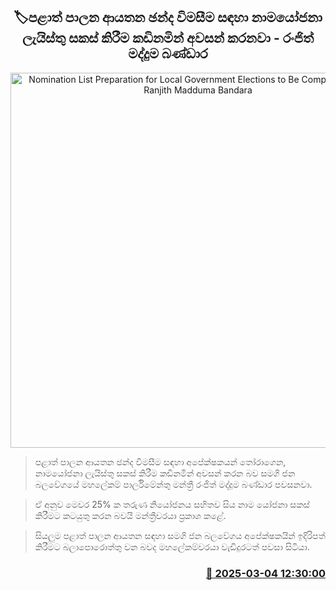 <p align='center'><b><h2 align='center' title='Nomination List Preparation for Local Government Elections to Be Completed Soon – Ranjith Madduma Bandara'>🏷පළාත් පාලන ආයතන ඡන්ද විමසීම සඳහා නාමයෝජනා ලැයිස්තු සකස් කිරීම කඩිනමින් අවසන් කරනවා - රංජිත් මද්දුම බණ්ඩාර</h2></b></p>
<p align='center'><img src='https://helakuru.sgp1.cdn.digitaloceanspaces.com/esana/images/lib/ranjith-Madduma-Bandara-media-hh.jpg' width='600' alt='Nomination List Preparation for Local Government Elections to Be Completed Soon – Ranjith Madduma Bandara'></p>

> පළාත් පාලන ආයතන ඡන්ද විමසීම සඳහා අපේක්ෂකයන් තෝරාගෙන, නාමයෝජනා ලැයිස්තු සකස් කිරීම කඩිනමින් අවසන් කරන බව සමගි ජන බලවේගයේ මහලේකම් පාර්ලිමේන්තු මන්ත්‍රී රංජිත් මද්දුම බණ්ඩාර පවසනවා.

> ඒ අනුව මෙවර 25% ක තරුණ නියෝජනය සහිතව සිය නාම යෝජනා සකස් කිරීමට කටයුතු කරන බවයි මන්ත්‍රීවරයා ප්‍රකාශ කළේ.

> සියලුම පළාත් පාලන ආයතන සඳහා සමගි ජන බලවේගය අපේක්ෂකයින් ඉදිරිපත් කිරීමට බලාපොරොත්තු වන බවද මහලේකම්වරයා වැඩිදුරටත් පවසා සිටියා.



<h3 align='right'><a href='https://www.helakuru.lk/esana/p/108003/'>📅 2025-03-04 12:30:00</a></h3>
